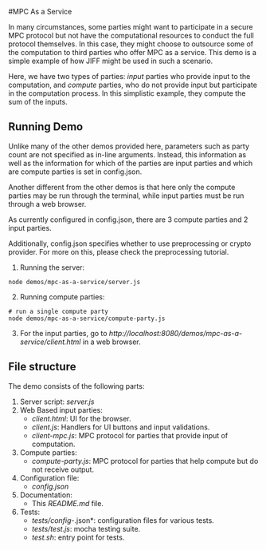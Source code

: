 #MPC As a Service

In many circumstances, some parties might want to participate in a secure MPC protocol but not have the computational
resources to conduct the full protocol themselves. In this case, they might choose to outsource some of the computation
to third parties who offer MPC as a service. This demo is a simple example of how JIFF might be used in such a scenario.

Here, we have two types of parties: *input* parties who provide input to the computation, and *compute* parties, who do
not provide input but participate in the computation process. In this simplistic example, they compute the sum of the
inputs.

## Running Demo
Unlike many of the other demos provided here, parameters such as party count are not specified as in-line arguments.
Instead, this information as well as the information for which of the parties are input parties and which are compute
parties is set in config.json.

Another different from the other demos is that here only the compute parties may be run through the terminal, while input
parties must be run through a web browser.

As currently configured in config.json, there are 3 compute parties and 2 input parties.

Additionally, config.json specifies whether to use preprocessing or crypto provider. For more on this, please
check the preprocessing tutorial.

1. Running the server:
```shell
node demos/mpc-as-a-service/server.js
```

2. Running compute parties:
```shell
# run a single compute party
node demos/mpc-as-a-service/compute-party.js
```

3. For the input parties, go to *http://localhost:8080/demos/mpc-as-a-service/client.html* in a web browser.

## File structure
The demo consists of the following parts:
1. Server script: *server.js*
2. Web Based input parties:
    * *client.html*: UI for the browser.
    * *client.js*: Handlers for UI buttons and input validations.
    * *client-mpc.js*: MPC protocol for parties that provide input of computation.
3. Compute parties:
    * *compute-party.js*: MPC protocol for parties that help compute but do not receive output.
4. Configuration file:
    * *config.json*
5. Documentation:
    * This *README.md* file.
6. Tests:
    * *tests/config-*.json*: configuration files for various tests.
    * *tests/test.js*: mocha testing suite.
    * *test.sh*: entry point for tests.
